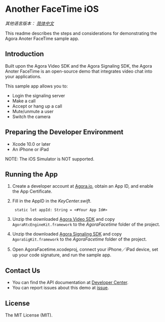 # Another FaceTime iOS

*其他语言版本： [简体中文](README.zh.md)*

This readme describes the steps and considerations for demonstrating the Agora Anoter FaceTime sample app.

## Introduction

Built upon the Agora Video SDK and the Agora Signaling SDK, the Agora Anoter FaceTime is an open-source demo that integrates video chat into your applications.

This sample app allows you to:

- Login the signaling server
- Make a call
- Accept or hang up a call
- Mute/unmute a user
- Switch the camera

## Preparing the Developer Environment

* Xcode 10.0 or later
* An iPhone or iPad

NOTE: The iOS Simulator is NOT supported.

## Running the App
1. Create a developer account at [Agora.io](https://dashboard.agora.io/signin/), obtain an App ID, and enable the App Certificate. 
2. Fill in the AppID in the *KeyCenter.swift*.

		static let appId: String = <#Your App Id#>

3. Unzip the downloaded [Agora Video SDK](https://docs.agora.io/en/Video/downloads) and copy `AgoraRtcEngineKit.framework` to the *AgoraFacetime* folder of the project.
4. Unzip the downloaded [Agora Signaling SDK](https://docs.agora.io/en/Signaling/downloads) and copy `AgoraSigKit.framework` to the *AgoraFacetime* folder of the project.
5. Open AgoraFacetime.xcodeproj, connect your iPhone／iPad device, set up your code signature, and run the sample app.

## Contact Us

- You can find the API documentation at [Developer Center](https://docs.agora.io/en/).
- You can report issues about this demo at [issue](https://github.com/AgoraIO/Advanced-Video/issues).

## License

The MIT License (MIT). 

